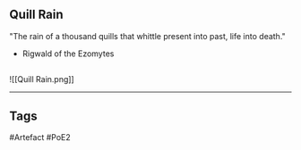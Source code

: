 ## Quill Rain
"The rain of a thousand quills that whittle
present into past, life into death."
- Rigwald of the Ezomytes
##
![[Quill Rain.png]]

---
## Tags
#Artefact
#PoE2
